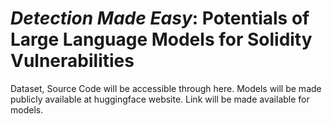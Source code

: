 # *Detection Made Easy*: Potentials of Large Language Models for Solidity Vulnerabilities

Dataset, Source Code will be accessible through here. Models will be made publicly available at huggingface website. Link will be made available for models.
